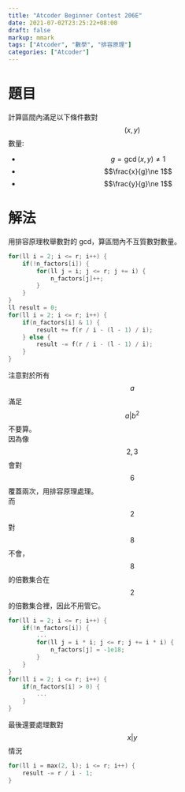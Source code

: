 ```yaml
---
title: "Atcoder Beginner Contest 206E"
date: 2021-07-02T23:25:22+08:00
draft: false
markup: mmark
tags: ["Atcoder", "數學", "排容原理"]
categories: ["Atcoder"]
---
```

<!--more-->

# 題目
計算區間內滿足以下條件數對 $$(x,y)$$ 數量:

- $$g=\gcd(x,y)\ne 1$$
- $$\frac{x}{g}\ne 1$$
- $$\frac{y}{g}\ne 1$$

# 解法
用排容原理枚舉數對的 gcd，算區間內不互質數對數量。
```c++
for(ll i = 2; i <= r; i++) {
    if(!n_factors[i]) {
        for(ll j = i; j <= r; j += i) {
            n_factors[j]++;
        }
    }
}
ll result = 0;
for(ll i = 2; i <= r; i++) {
    if(n_factors[i] & 1) {
        result += f(r / i - (l - 1) / i);
    } else {
        result -= f(r / i - (l - 1) / i);
    }
}
```
注意對於所有 $$a$$ 滿足 $$a|b^2$$ 不要算。<br>
因為像 $$2,3$$ 會對 $$6$$ 覆蓋兩次，用排容原理處理。<br>
而 $$2$$ 對 $$8$$ 不會，$$8$$ 的倍數集合在 $$2$$ 的倍數集合裡，因此不用管它。
```c++
for(ll i = 2; i <= r; i++) {
    if(!n_factors[i]) {
        ...
        for(ll j = i * i; j <= r; j += i * i) {
            n_factors[j] = -1e18;
        }
    }
}
for(ll i = 2; i <= r; i++) {
    if(n_factors[i] > 0) {
        ...
    }
}
```
最後還要處理數對 $$x|y$$ 情況
```c++
for(ll i = max(2, l); i <= r; i++) {
    result -= r / i - 1;
}
```